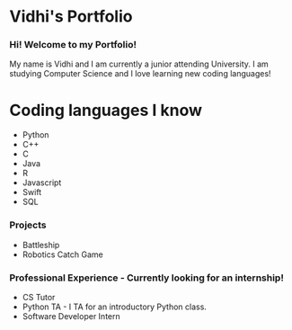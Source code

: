 # Vidhi's Portfolio

### Hi! Welcome to my Portfolio!
My name is Vidhi and I am currently a junior attending University. I am studying Computer Science and I love learning new coding languages!

# Coding languages I know
- Python
- C++
- C
- Java
- R
- Javascript
- Swift
- SQL

### Projects

- Battleship
- Robotics Catch Game


### Professional Experience - Currently looking for an internship!
- CS Tutor
- Python TA - I TA for an introductory Python class. 
- Software Developer Intern
